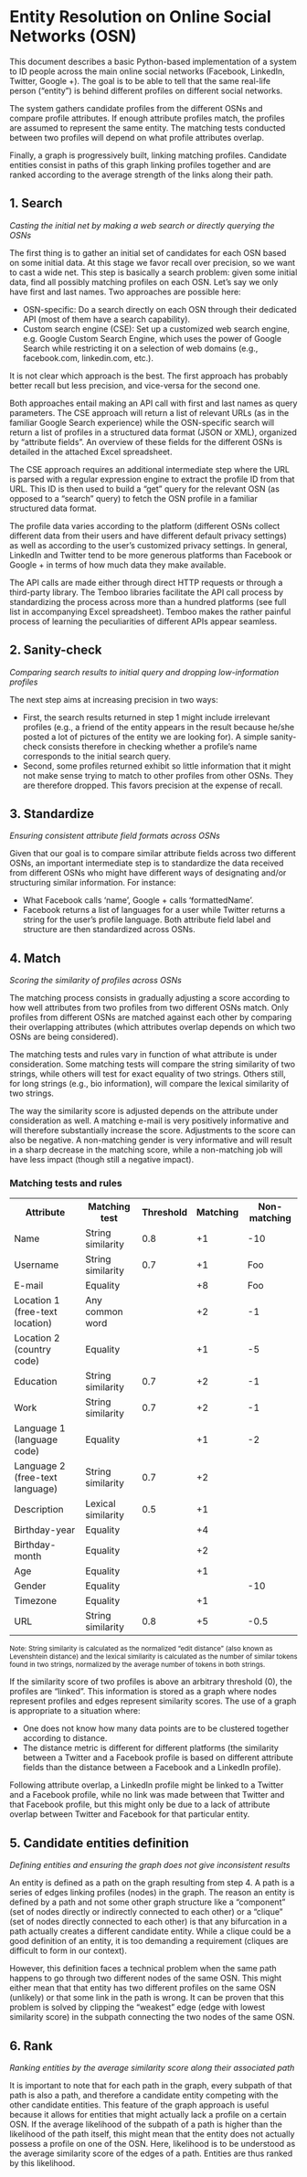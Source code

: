 # Entity Resolution on Online Social Networks (OSN)

This document describes a basic Python-based implementation of a system to ID people across the main online social networks (Facebook, LinkedIn, Twitter, Google +). The goal is to be able to tell that the same real-life person (“entity”) is behind different profiles on different social networks.

The system gathers candidate profiles from the different OSNs and compare profile attributes. If enough attribute profiles match, the profiles are assumed to represent the same entity. The matching tests conducted between two profiles will depend on what profile attributes overlap.

Finally, a graph is progressively built, linking matching profiles. Candidate entities consist in paths of this graph linking profiles together and are ranked according to the average strength of the links along their path.

## 1. Search

*Casting the initial net by making a web search or directly querying the OSNs*

The first thing is to gather an initial set of candidates for each OSN based on some initial data. At this stage we favor recall over precision, so we want to cast a wide net. This step is basically a search problem: given some initial data, find all possibly matching profiles on each OSN. Let’s say we only have first and last names. Two approaches are possible here:

- OSN-specific: Do a search directly on each OSN through their dedicated API (most of them have a search capability).
- Custom search engine (CSE): Set up a customized web search engine, e.g. Google Custom Search Engine, which uses the power of Google Search while restricting it on a selection of web domains (e.g., facebook.com, linkedin.com, etc.).

It is not clear which approach is the best. The first approach has probably better recall but less precision, and vice-versa for the second one. 

Both approaches entail making an API call with first and last names as query parameters. The CSE approach will return a list of relevant URLs (as in the familiar Google Search experience) while the OSN-specific search will return a list of profiles in a structured data format (JSON or XML), organized by “attribute fields”. An overview of these fields for the different OSNs is detailed in the attached Excel spreadsheet.

The CSE approach requires an additional intermediate step where the URL is parsed with a regular expression engine to extract the profile ID from that URL. This ID is then used to build a “get” query for the relevant OSN (as opposed to a “search” query) to fetch the OSN profile in a familiar structured data format.

The profile data varies according to the platform (different OSNs collect different data from their users and have different default privacy settings) as well as according to the user’s customized privacy settings. In general, LinkedIn and Twitter tend to be more generous platforms than Facebook or Google + in terms of how much data they make available.

The API calls are made either through direct HTTP requests or through a third-party library. The Temboo libraries facilitate the API call process by standardizing the process across more than a hundred platforms (see full list in accompanying Excel spreadsheet). Temboo makes the rather painful process of learning the peculiarities of different APIs appear seamless.

## 2.	Sanity-check

*Comparing search results to initial query and dropping low-information profiles*

The next step aims at increasing precision in two ways:

- First, the search results returned in step 1 might include irrelevant profiles (e.g., a friend of the entity appears in the result because he/she posted a lot of pictures of the entity we are looking for). A simple sanity-check consists therefore in checking whether a profile’s name corresponds to the initial search query.
- Second, some profiles returned exhibit so little information that it might not make sense trying to match to other profiles from other OSNs. They are therefore dropped. This favors precision at the expense of recall.

## 3.	Standardize

*Ensuring consistent attribute field formats across OSNs*

Given that our goal is to compare similar attribute fields across two different OSNs, an important intermediate step is to standardize the data received from different OSNs who might have different ways of designating and/or structuring similar information. For instance:
-	What Facebook calls ‘name’, Google + calls ‘formattedName’.
-	Facebook returns a list of languages for a user while Twitter returns a string for the user’s profile language.
Both attribute field label and structure are then standardized across OSNs.

## 4. Match

*Scoring the similarity of profiles across OSNs*

The matching process consists in gradually adjusting a score according to how well attributes from two profiles from two different OSNs match. Only profiles from different OSNs are matched against each other by comparing their overlapping attributes (which attributes overlap depends on which two OSNs are being considered).

The matching tests and rules vary in function of what attribute is under consideration. Some matching tests will compare the string similarity of two strings, while others will test for exact equality of two strings. Others still, for long strings (e.g., bio information), will compare the lexical similarity of two strings.

The way the similarity score is adjusted depends on the attribute under consideration as well. A matching e-mail is very positively informative and will therefore substantially increase the score. Adjustments to the score can also be negative. A non-matching gender is very informative and will result in a sharp decrease in the matching score, while a non-matching job will have less impact (though still a negative impact).

### Matching tests and rules

<table>
    <tr>
        <th>Attribute</td>
        <th>Matching test</td>
        <th>Threshold</td>
        <th>Matching</td>
        <th>Non-matching</td>
    </tr>
    <tr>
        <td>Name</td>
        <td>String similarity</td>
        <td>0.8</td>
        <td>+1</td>
        <td>-10</td>
    </tr>
    <tr>
        <td>Username</td>
        <td>String similarity</td>
        <td>0.7</td>
        <td>+1</td>
        <td>Foo</td>
    </tr>
    <tr>
        <td>E-mail</td>
        <td>Equality</td>
        <td></td>
        <td>+8</td>
        <td>Foo</td>
    </tr>
    <tr>
        <td>Location 1 (free-text location)</td>
        <td>Any common word</td>
        <td></td>
        <td>+2</td>
        <td>-1</td>
    </tr>
    <tr>
        <td>Location 2 (country code)</td>
        <td>Equality</td>
        <td></td>
        <td>+1</td>
        <td>-5</td>
    </tr>
    <tr>
        <td>Education</td>
        <td>String similarity</td>
        <td>0.7</td>
        <td>+2</td>
        <td>-1</td>
    </tr>
    <tr>
        <td>Work</td>
        <td>String similarity</td>
        <td>0.7</td>
        <td>+2</td>
        <td>-1</td>
    </tr>
    <tr>
        <td>Language 1 (language code)</td>
        <td>Equality</td>
        <td></td>
        <td>+1</td>
        <td>-2</td>
    </tr>
    <tr>
        <td>Language 2 (free-text language)</td>
        <td>String similarity</td>
        <td>0.7</td>
        <td>+2</td>
        <td></td>
    </tr>
    <tr>
        <td>Description</td>
        <td>Lexical similarity</td>
        <td>0.5</td>
        <td>+1</td>
        <td></td>
    </tr>
    <tr>
        <td>Birthday-year</td>
        <td>Equality</td>
        <td></td>
        <td>+4</td>
        <td></td>
    </tr>
    <tr>
        <td>Birthday-month</td>
        <td>Equality</td>
        <td></td>
        <td>+2</td>
        <td></td>
    </tr>
    <tr>
        <td>Age</td>
        <td>Equality</td>
        <td></td>
        <td>+1</td>
        <td></td>
    </tr>
    <tr>
        <td>Gender</td>
        <td>Equality</td>
        <td></td>
        <td></td>
        <td>-10</td>
    </tr>
    <tr>
        <td>Timezone</td>
        <td>Equality</td>
        <td></td>
        <td>+1</td>
        <td></td>
    </tr>
    <tr>
        <td>URL</td>
        <td>String similarity</td>
        <td>0.8</td>
        <td>+5</td>
        <td>-0.5</td>
    </tr>
</table>

<small>Note: String similarity is calculated as the normalized “edit distance” (also known as Levenshtein distance) and the lexical similarity is calculated as the number of similar tokens found in two strings, normalized by the average number of tokens in both strings.</small>

If the similarity score of two profiles is above an arbitrary threshold (0), the profiles are “linked”. This information is stored as a graph where nodes represent profiles and edges represent similarity scores. The use of a graph is appropriate to a situation where:

- One does not know how many data points are to be clustered together according to distance.
- The distance metric is different for different platforms (the similarity between a Twitter and a Facebook profile is based on different attribute fields than the distance between a Facebook and a LinkedIn profile).

Following attribute overlap, a LinkedIn profile might be linked to a Twitter and a Facebook profile, while no link was made between that Twitter and that Facebook profile, but this might only be due to a lack of attribute overlap between Twitter and Facebook for that particular entity.

## 5.	Candidate entities definition

*Defining entities and ensuring the graph does not give inconsistent results*

An entity is defined as a path on the graph resulting from step 4. A path is a series of edges linking profiles (nodes) in the graph. The reason an entity is defined by a path and not some other graph structure like a “component” (set of nodes directly or indirectly connected to each other) or a “clique” (set of nodes directly connected to each other) is that any bifurcation in a path actually creates a different candidate entity. While a clique could be a good definition of an entity, it is too demanding a requirement (cliques are difficult to form in our context).

However, this definition faces a technical problem when the same path happens to go through two different nodes of the same OSN. This might either mean that that entity has two different profiles on the same OSN (unlikely) or that some link in the path is wrong. It can be proven that this problem is solved by clipping the “weakest” edge (edge with lowest similarity score) in the subpath connecting the two nodes of the same OSN.

## 6.	Rank

*Ranking entities by the average similarity score along their associated path*

It is important to note that for each path in the graph, every subpath of that path is also a path, and therefore a candidate entity competing with the other candidate entities. This feature of the graph approach is useful because it allows for entities that might actually lack a profile on a certain OSN. If the average likelihood of the subpath of a path is higher than the likelihood of the path itself, this might mean that the entity does not actually possess a profile on one of the OSN. Here, likelihood is to be understood as the average similarity score of the edges of a path. Entities are thus ranked by this likelihood.
